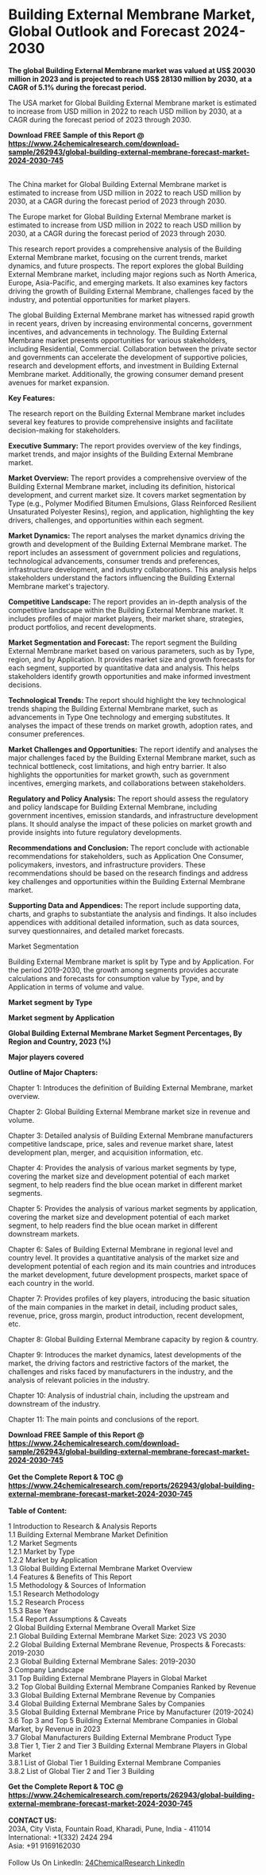 <h1>Building External Membrane Market, Global Outlook and Forecast 2024-2030</h1><p><strong>The global Building External Membrane market was valued at US$ 20030 million in 2023 and is projected to reach US$ 28130 million by 2030, at a CAGR of 5.1% during the forecast period.</strong></p><p>
</p><p>The USA market for Global Building External Membrane market is estimated to increase from USD million in 2022 to reach USD million by 2030, at a CAGR during the forecast period of 2023 through 2030.</p><div><b>Download FREE Sample of this Report @ 
            <a href="https://www.24chemicalresearch.com/download-sample/262943/global-building-external-membrane-forecast-market-2024-2030-745">
            https://www.24chemicalresearch.com/download-sample/262943/global-building-external-membrane-forecast-market-2024-2030-745</a></b></div><br><p>
</p><p>The China market for Global Building External Membrane market is estimated to increase from USD million in 2022 to reach USD million by 2030, at a CAGR during the forecast period of 2023 through 2030.</p><p>
</p><p>The Europe market for Global Building External Membrane market is estimated to increase from USD million in 2022 to reach USD million by 2030, at a CAGR during the forecast period of 2023 through 2030.</p><p>
</p><p>This research report provides a comprehensive analysis of the Building External Membrane market, focusing on the current trends, market dynamics, and future prospects. The report explores the global Building External Membrane market, including major regions such as North America, Europe, Asia-Pacific, and emerging markets. It also examines key factors driving the growth of Building External Membrane, challenges faced by the industry, and potential opportunities for market players.</p><p>
The global Building External Membrane market has witnessed rapid growth in recent years, driven by increasing environmental concerns, government incentives, and advancements in technology. The Building External Membrane market presents opportunities for various stakeholders, including Residential, Commercial. Collaboration between the private sector and governments can accelerate the development of supportive policies, research and development efforts, and investment in Building External Membrane market. Additionally, the growing consumer demand present avenues for market expansion.</p><p>
<strong>Key Features:</strong></p><p>
The research report on the Building External Membrane market includes several key features to provide comprehensive insights and facilitate decision-making for stakeholders.</p><p>
<strong>Executive Summary: </strong>The report provides overview of the key findings, market trends, and major insights of the Building External Membrane market.</p><p>
<strong>Market Overview:</strong> The report provides a comprehensive overview of the Building External Membrane market, including its definition, historical development, and current market size. It covers market segmentation by Type (e.g., Polymer Modified Bitumen Emulsions, Glass Reinforced Resilient Unsaturated Polyester Resins), region, and application, highlighting the key drivers, challenges, and opportunities within each segment.</p><p>
<strong>Market Dynamics: </strong>The report analyses the market dynamics driving the growth and development of the Building External Membrane market. The report includes an assessment of government policies and regulations, technological advancements, consumer trends and preferences, infrastructure development, and industry collaborations. This analysis helps stakeholders understand the factors influencing the Building External Membrane market's trajectory.</p><p>
<strong>Competitive Landscape: </strong>The report provides an in-depth analysis of the competitive landscape within the Building External Membrane market. It includes profiles of major market players, their market share, strategies, product portfolios, and recent developments.</p><p>
<strong>Market Segmentation and Forecast: </strong>The report segment the Building External Membrane market based on various parameters, such as by Type, region, and by Application. It provides market size and growth forecasts for each segment, supported by quantitative data and analysis. This helps stakeholders identify growth opportunities and make informed investment decisions.</p><p>
<strong>Technological Trends: </strong>The report should highlight the key technological trends shaping the Building External Membrane market, such as advancements in Type One technology and emerging substitutes. It analyses the impact of these trends on market growth, adoption rates, and consumer preferences.</p><p>
<strong>Market Challenges and Opportunities:</strong> The report identify and analyses the major challenges faced by the Building External Membrane market, such as technical bottleneck, cost limitations, and high entry barrier. It also highlights the opportunities for market growth, such as government incentives, emerging markets, and collaborations between stakeholders.</p><p>
<strong>Regulatory and Policy Analysis:</strong> The report should assess the regulatory and policy landscape for Building External Membrane, including government incentives, emission standards, and infrastructure development plans. It should analyse the impact of these policies on market growth and provide insights into future regulatory developments.</p><p>
<strong>Recommendations and Conclusion:</strong> The report conclude with actionable recommendations for stakeholders, such as Application One Consumer, policymakers, investors, and infrastructure providers. These recommendations should be based on the research findings and address key challenges and opportunities within the Building External Membrane market.</p><p>
<strong>Supporting Data and Appendices: </strong>The report include supporting data, charts, and graphs to substantiate the analysis and findings. It also includes appendices with additional detailed information, such as data sources, survey questionnaires, and detailed market forecasts.</p><p>
Market Segmentation</p><p>
Building External Membrane market is split by Type and by Application. For the period 2019-2030, the growth among segments provides accurate calculations and forecasts for consumption value by Type, and by Application in terms of volume and value.</p><p>
<strong>Market segment by Type</strong></p><p>
</p><p>
</p><p><strong>Market segment by Application</strong></p><p>
</p><p>
</p><p><strong>Global Building External Membrane Market Segment Percentages, By Region and Country, 2023 (%)</strong></p><p>
</p><p>
</p><p></p><p>
</p><p><strong>Major players covered</strong></p><p>
</p><p>
</p><p><strong>Outline of Major Chapters:</strong></p><p>
Chapter 1: Introduces the definition of Building External Membrane, market overview.</p><p>
Chapter 2: Global Building External Membrane market size in revenue and volume.</p><p>
Chapter 3: Detailed analysis of Building External Membrane manufacturers competitive landscape, price, sales and revenue market share, latest development plan, merger, and acquisition information, etc.</p><p>
Chapter 4: Provides the analysis of various market segments by type, covering the market size and development potential of each market segment, to help readers find the blue ocean market in different market segments.</p><p>
Chapter 5: Provides the analysis of various market segments by application, covering the market size and development potential of each market segment, to help readers find the blue ocean market in different downstream markets.</p><p>
Chapter 6: Sales of Building External Membrane in regional level and country level. It provides a quantitative analysis of the market size and development potential of each region and its main countries and introduces the market development, future development prospects, market space of each country in the world.</p><p>
Chapter 7: Provides profiles of key players, introducing the basic situation of the main companies in the market in detail, including product sales, revenue, price, gross margin, product introduction, recent development, etc.</p><p>
Chapter 8: Global Building External Membrane capacity by region &amp; country.</p><p>
Chapter 9: Introduces the market dynamics, latest developments of the market, the driving factors and restrictive factors of the market, the challenges and risks faced by manufacturers in the industry, and the analysis of relevant policies in the industry.</p><p>
Chapter 10: Analysis of industrial chain, including the upstream and downstream of the industry.</p><p>
Chapter 11: The main points and conclusions of the report.</p><div><b>Download FREE Sample of this Report @ 
            <a href="https://www.24chemicalresearch.com/download-sample/262943/global-building-external-membrane-forecast-market-2024-2030-745">
            https://www.24chemicalresearch.com/download-sample/262943/global-building-external-membrane-forecast-market-2024-2030-745</a></b></div><br><div><b>Get the Complete Report & TOC @ 
            <a href="https://www.24chemicalresearch.com/reports/262943/global-building-external-membrane-forecast-market-2024-2030-745">
            https://www.24chemicalresearch.com/reports/262943/global-building-external-membrane-forecast-market-2024-2030-745</a></b></div><br>
            <b>Table of Content:</b><p>1 Introduction to Research & Analysis Reports<br />
    1.1 Building External Membrane Market Definition<br />
    1.2 Market Segments<br />
        1.2.1 Market by Type<br />
        1.2.2 Market by Application<br />
    1.3 Global Building External Membrane Market Overview<br />
    1.4 Features & Benefits of This Report<br />
    1.5 Methodology & Sources of Information<br />
        1.5.1 Research Methodology<br />
        1.5.2 Research Process<br />
        1.5.3 Base Year<br />
        1.5.4 Report Assumptions & Caveats<br />
2 Global Building External Membrane Overall Market Size<br />
    2.1 Global Building External Membrane Market Size: 2023 VS 2030<br />
    2.2 Global Building External Membrane Revenue, Prospects & Forecasts: 2019-2030<br />
    2.3 Global Building External Membrane Sales: 2019-2030<br />
3 Company Landscape<br />
    3.1 Top Building External Membrane Players in Global Market<br />
    3.2 Top Global Building External Membrane Companies Ranked by Revenue<br />
    3.3 Global Building External Membrane Revenue by Companies<br />
    3.4 Global Building External Membrane Sales by Companies<br />
    3.5 Global Building External Membrane Price by Manufacturer (2019-2024)<br />
    3.6 Top 3 and Top 5 Building External Membrane Companies in Global Market, by Revenue in 2023<br />
    3.7 Global Manufacturers Building External Membrane Product Type<br />
    3.8 Tier 1, Tier 2 and Tier 3 Building External Membrane Players in Global Market<br />
        3.8.1 List of Global Tier 1 Building External Membrane Companies<br />
        3.8.2 List of Global Tier 2 and Tier 3 Building </p><div><b>Get the Complete Report & TOC @ 
            <a href="https://www.24chemicalresearch.com/reports/262943/global-building-external-membrane-forecast-market-2024-2030-745">
            https://www.24chemicalresearch.com/reports/262943/global-building-external-membrane-forecast-market-2024-2030-745</a></b></div><br><b>CONTACT US:</b><br>
            203A, City Vista, Fountain Road, Kharadi, Pune, India - 411014<br>
            International: +1(332) 2424 294<br>
            Asia: +91 9169162030 <br><br>
            Follow Us On LinkedIn: <a href="https://www.linkedin.com/company/24chemicalresearch/">24ChemicalResearch LinkedIn</a>